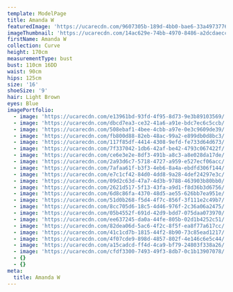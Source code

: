 ```yaml
---
template: ModelPage
title: Amanda W
featuredImage: 'https://ucarecdn.com/9607305b-189d-4bb0-bae6-33a4973776ca/'
imageThumbnail: 'https://ucarecdn.com/14ac629e-74bb-4970-8486-a2dcdaecc678/'
firstName: Amanda W
collection: Curve
height: 170cm
measurementType: bust
bust: 110cm 16DD
waist: 90cm
hips: 125cm
size: '16'
shoeSize: '9'
hair: Light Brown
eyes: Blue
imagePortfolio:
  - image: 'https://ucarecdn.com/e13961bd-93fd-4f95-8d73-9e3b89103569/'
  - image: 'https://ucarecdn.com/dbcd7ea3-ce32-41a6-a91e-bdc7ec6c5ccb/'
  - image: 'https://ucarecdn.com/508ebaf1-4bee-4cbb-a97e-0e3c9609de39/'
  - image: 'https://ucarecdn.com/fb800d88-82eb-48ac-99a2-e899db0d8bc3/'
  - image: 'https://ucarecdn.com/117f85df-4414-4308-9efd-fe733d64d673/'
  - image: 'https://ucarecdn.com/7f337042-1db6-42af-be42-4793c067422f/'
  - image: 'https://ucarecdn.com/ce6e3e2e-8df3-491b-a8c3-a8e028da17de/'
  - image: 'https://ucarecdn.com/2a93d6c7-5718-4727-a959-e527ecf06acc/'
  - image: 'https://ucarecdn.com/7afaa61f-b3f3-4eb6-8a4a-ebdfd306f144/'
  - image: 'https://ucarecdn.com/e7c1cf42-84d0-4dd8-9a28-4def24297e3c/'
  - image: 'https://ucarecdn.com/09d2c63d-47a7-4d3b-9788-463903b80bb0/'
  - image: 'https://ucarecdn.com/2621d517-5f13-43fa-a9d1-f8d36b3d6756/'
  - image: 'https://ucarecdn.com/6d8c86fa-4370-48d5-ae55-626bb7ea951e/'
  - image: 'https://ucarecdn.com/51d0b268-f5d4-4f7c-856f-3f111e2c49b7/'
  - image: 'https://ucarecdn.com/8cc705d6-18c5-4d46-976f-2c36a06a2475/'
  - image: 'https://ucarecdn.com/05b4552f-691d-42d9-bdd7-075daa073970/'
  - image: 'https://ucarecdn.com/ee637245-da0a-44fe-805b-02d1b4252c51/'
  - image: 'https://ucarecdn.com/82dea06d-5ac6-4f2c-8f5f-ea8f77a617cc/'
  - image: 'https://ucarecdn.com/41c1cd7b-1815-44f2-8b90-73c85ead1217/'
  - image: 'https://ucarecdn.com/4f07cde9-898d-4857-802f-4e146c6e5c44/'
  - image: 'https://ucarecdn.com/a15cadcd-ff4d-4ca9-bf79-24803f338a26/'
  - image: 'https://ucarecdn.com/cfdf3300-7493-49f3-8db7-0c1b13907078/'
  - {}
  - {}
meta:
  title: Amanda W
---
```


